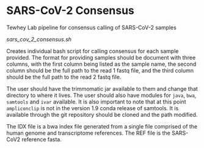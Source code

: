 # SARS-CoV-2 Consensus
 Tewhey Lab pipeline for consensus calling of SARS-CoV-2 samples

*sars_cov_2_consensus.sh*

Creates individual bash script for calling consensus for each sample provided. The format for providing samples should be document with three columns, with the first column being listed as the sample name, the second column should be the full path to the read 1 fastq file, and the third column should be the full path to the read 2 fastq file.

The user should have the trimmomatic jar available to them and change that directory to where it lives.
The user should also have modules for `java`, `bwa`, `samtools` and `ivar` available. It is also important to note that at this point `ampliconclip` is not in the version 1.9 conda release of samtools. It is available through the git repository should be cloned and the path modified.

The IDX file is a bwa index file generated from a single file comprised of the human genome and transcriptome references.
The REF file is the SARS-CoV2 reference fasta.
